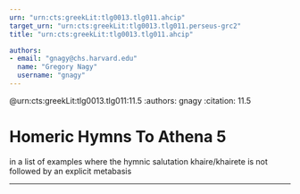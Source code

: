 ```yaml
---
urn: "urn:cts:greekLit:tlg0013.tlg011.ahcip"
target_urn: "urn:cts:greekLit:tlg0013.tlg011.perseus-grc2"
title: "urn:cts:greekLit:tlg0013.tlg011.ahcip"

authors:
- email: "gnagy@chs.harvard.edu"
  name: "Gregory Nagy"
  username: "gnagy"
---
```


@urn:cts:greekLit:tlg0013.tlg011:11.5
:authors: gnagy
:citation: 11.5


# Homeric Hymns To Athena 5

<p>in a list of examples where the hymnic salutation khaire/khairete is not followed by an explicit metabasis</p>

---

